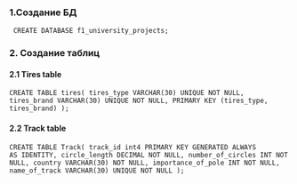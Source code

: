 ### 1.Создание БД
<code> CREATE DATABASE f1_university_projects;</code>

### 2. Создание таблиц

#### 2.1 Tires table
<code>CREATE TABLE tires(
tires_type VARCHAR(30) UNIQUE NOT NULL,
tires_brand VARCHAR(30) UNIQUE NOT NULL,
PRIMARY KEY (tires_type, tires_brand)
);
</code>

#### 2.2 Track table
<code>CREATE TABLE Track(
	track_id int4 PRIMARY KEY GENERATED ALWAYS AS IDENTITY,
	circle_length DECIMAL NOT NULL,
	number_of_circles INT NOT NULL,
	country VARCHAR(30) NOT NULL,
	importance_of_pole INT NOT NULL,
	name_of_track VARCHAR(30) UNIQUE NOT NULL
);</code>
